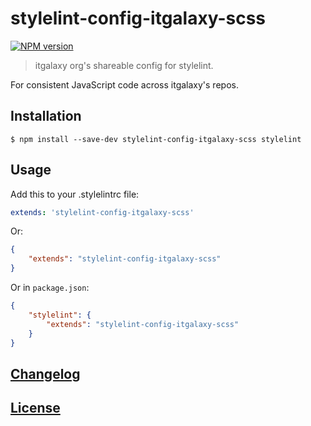 # stylelint-config-itgalaxy-scss
[![NPM version](https://img.shields.io/npm/v/stylelint-config-itgalaxy-scss.svg)](https://www.npmjs.org/package/stylelint-config-itgalaxy-scss)

> itgalaxy org's shareable config for stylelint.

For consistent JavaScript code across itgalaxy's repos.

## Installation

```console
$ npm install --save-dev stylelint-config-itgalaxy-scss stylelint
```

## Usage

Add this to your .stylelintrc file:

```yaml
extends: 'stylelint-config-itgalaxy-scss'
```

Or:

```json
{
    "extends": "stylelint-config-itgalaxy-scss"
}
```

Or in `package.json`:

```json
{
    "stylelint": {
        "extends": "stylelint-config-itgalaxy-scss"
    }
}
```

## [Changelog](CHANGELOG.md)

## [License](LICENSE)
